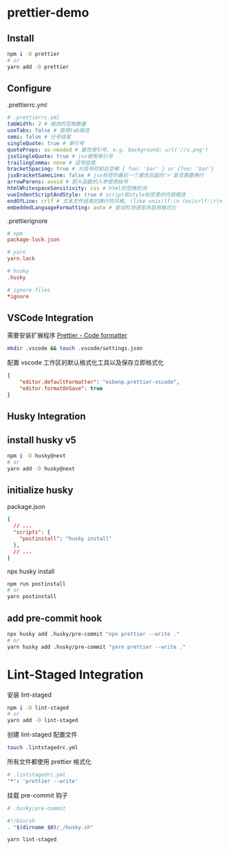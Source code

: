 # prettier-demo

## Install

```bash
npm i -D prettier
# or
yarn add -D prettier
```

## Configure

.prettierrc.yml

```yaml
# .prettierrc.yml
tabWidth: 2 # 缩进的空格数量
useTabs: false # 使用tab缩进
semi: false # 分号结尾
singleQuote: true # 单引号
quoteProps: as-needed # 属性用引号, e.g. background: url('//s.png')
jsxSingleQuote: true # jsx使用单引号
trailingComma: none # 逗号结尾
bracketSpacing: true # 大括号的前后空格 { foo: 'bar' } or {foo: 'bar'}
jsxBracketSameLine: false # jsx标签的最后一个属性后面的'>'是否需要换行
arrowParens: avoid # 箭头函数的入参使用括号
htmlWhitespaceSensitivity: css # html的空格检测
vueIndentScriptAndStyle: true # script和style标签里的内容缩进
endOfLine: crlf # 文本文件结束的换行符风格, (like unix)lf:\n (ms)crlf:\r\n
embeddedLanguageFormatting: auto # 尝试检测语言并启用格式化
```

.prettierignore

```conf
# npm
package-lock.json

# yarn
yarn.lock

# husky
.husky

# ignore files
*ignore

```

## VSCode Integration

需要安装扩展程序 [Prettier - Code formatter](https://marketplace.visualstudio.com/items?itemName=esbenp.prettier-vscode)

```bash
mkdir .vscode && touch .vscode/settings.json
```

配置 vscode 工作区的默认格式化工具以及保存立即格式化

```JSON
{
    "editor.defaultFormatter": "esbenp.prettier-vscode",
    "editor.formatOnSave": true
}
```

## Husky Integration

## install husky v5

```bash
npm i -D husky@next
# or
yarn add -D husky@next
```

## initialize husky

package.json

```JSON
{
  // ...
  "scripts": {
    "postinstall": "husky install"
  },
  // ...
}

```

npx husky install

```bash
npm run postinstall
# or
yarn postinstall
```

## add pre-commit hook

```bash
npx husky add .husky/pre-commit "npx prettier --write ."
# or
yarn husky add .husky/pre-commit "yarn prettier --write ."
```

# Lint-Staged Integration

安装 lint-staged

```bash
npm i -D lint-staged
# or
yarn add -D lint-staged
```

创建 lint-staged 配置文件

```bash
touch .lintstagedrc.yml
```

所有文件都使用 prettier 格式化

```yaml
# .lintstagedrc.yml
'*': 'prettier --write'
```

挂载 pre-commit 钩子

```bash
# .husky/pre-commit

#!/bin/sh
. "$(dirname $0)/_/husky.sh"

yarn lint-staged
```
